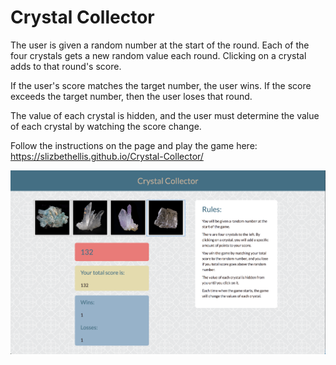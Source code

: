 # Crystal Collector
The user is given a random number at the start of the round. Each of the four crystals gets a new random value each round. Clicking on a crystal adds to that round's score.

If the user's score matches the target number, the user wins. If the score exceeds the target number, then the user loses that round.

The value of each crystal is hidden, and the user must determine the value of each crystal by watching the score change.

Follow the instructions on the page and play the game here: https://slizbethellis.github.io/Crystal-Collector/

![Crystal Collector](/crystal-collector.png?raw=true)
